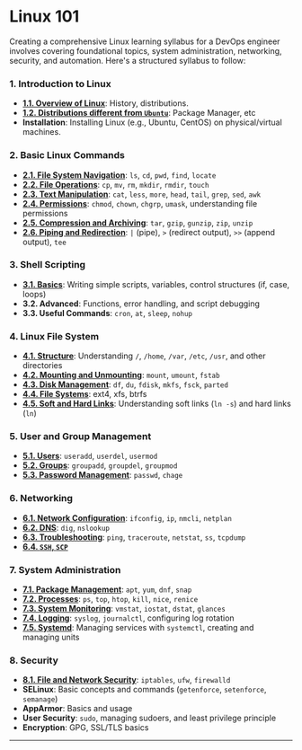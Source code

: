 # Linux 101

Creating a comprehensive Linux learning syllabus for a DevOps engineer involves covering foundational topics, system administration, networking, security, and automation. Here's a structured syllabus to follow:

### **1. Introduction to Linux**

- **[1.1. Overview of Linux](./01-Introduction-to-Linux/1.1-Overview-of-Linux.md)**: History, distributions.
- **[1.2. Distributions different from `Ubuntu`](./01-Introduction-to-Linux/1.2-Distributions-different-from-Ubuntu.md)**: Package Manager, etc
- **Installation**: Installing Linux (e.g., Ubuntu, CentOS) on physical/virtual machines.

### **2. Basic Linux Commands**

- **[2.1. File System Navigation](./02-Basic-Linux-Commands/2.1-File-System-Navigation.md)**: `ls`, `cd`, `pwd`, `find`, `locate`
- **[2.2. File Operations](./02-Basic-Linux-Commands/2.2-File-Operations.md)**: `cp`, `mv`, `rm`, `mkdir`, `rmdir`, `touch`
- **[2.3. Text Manipulation](./02-Basic-Linux-Commands/2.3-Text-Manipulation.md)**: `cat`, `less`, `more`, `head`, `tail`, `grep`, `sed`, `awk`
- **[2.4. Permissions](./02-Basic-Linux-Commands/2.4-Permissions.md)**: `chmod`, `chown`, `chgrp`, `umask`, understanding file permissions
- **[2.5. Compression and Archiving](./02-Basic-Linux-Commands/2.5-Compression-and-Archiving.md)**: `tar`, `gzip`, `gunzip`, `zip`, `unzip`
- **[2.6. Piping and Redirection](./02-Basic-Linux-Commands/2.6-Piping-and-Redirection.md)**: `|` (pipe), `>` (redirect output), `>>` (append output), `tee`

### **3. Shell Scripting**

- **[3.1. Basics](./03-Shell-Scripting/3.1-Basics.md)**: Writing simple scripts, variables, control structures (if, case, loops)
- **3.2. Advanced**: Functions, error handling, and script debugging
- **3.3. Useful Commands**: `cron`, `at`, `sleep`, `nohup`

### **4. Linux File System**

- **[4.1. Structure](./04-Linux-File-System/4.1-Structure.md)**: Understanding `/`, `/home`, `/var`, `/etc`, `/usr`, and other directories
- **[4.2. Mounting and Unmounting](./04-Linux-File-System/4.2-Mounting-and-Unmounting.md)**: `mount`, `umount`, `fstab`
- **[4.3. Disk Management](./04-Linux-File-System/4.3-Disk-Management.md)**: `df`, `du`, `fdisk`, `mkfs`, `fsck`, `parted`
- **[4.4. File Systems](./04-Linux-File-System/4.4-File-Systems.md)**: ext4, xfs, btrfs
- **[4.5. Soft and Hard Links](./04-Linux-File-System/4.5-Soft-and-Hard-Links.md)**: Understanding soft links (`ln -s`) and hard links (`ln`)

### **5. User and Group Management**

- **[5.1. Users](./05-User-Group-Management/5.1-Users.md)**: `useradd`, `userdel`, `usermod`
- **[5.2. Groups](./05-User-Group-Management/5.2-Groups.md)**: `groupadd`, `groupdel`, `groupmod`
- **[5.3. Password Management](./05-User-Group-Management/5.3-Password-Management.md)**: `passwd`, `chage`

### **6. Networking**

- **[6.1. Network Configuration](./06-Networking/6.1-Network-Configuration.md)**: `ifconfig`, `ip`, `nmcli`, `netplan`
- **[6.2. DNS](./06-Networking/6.2-DNS.md)**: `dig`, `nslookup`
- **[6.3. Troubleshooting](./06-Networking/6.3-Troubleshooting.md)**: `ping`, `traceroute`, `netstat`, `ss`, `tcpdump`
- **[6.4. `SSH`, `SCP`](./06-Networking/6.4-SSH-SCP.md)**

### **7. System Administration**

- **[7.1. Package Management](./07-System-Administration/7.1-Package-Management.md)**: `apt`, `yum`, `dnf`, `snap`
- **[7.2. Processes](./07-System-Administration/7.2-Processes.md)**: `ps`, `top`, `htop`, `kill`, `nice`, `renice`
- **[7.3. System Monitoring](./07-System-Administration/7.3-System-Monitoring.md)**: `vmstat`, `iostat`, `dstat`, `glances`
- **[7.4. Logging](./07-System-Administration/7.4-Logging.md)**: `syslog`, `journalctl`, configuring log rotation
- **[7.5. Systemd](./07-System-Administration/7.5-Systemd.md)**: Managing services with `systemctl`, creating and managing units

### **8. Security**

- **[8.1. File and Network Security](./08-Security/8.1-File-Network-Security.md)**: `iptables`, `ufw`, `firewalld`
- **SELinux**: Basic concepts and commands (`getenforce`, `setenforce`, `semanage`)
- **AppArmor**: Basics and usage
- **User Security**: `sudo`, managing sudoers, and least privilege principle
- **Encryption**: GPG, SSL/TLS basics

---

